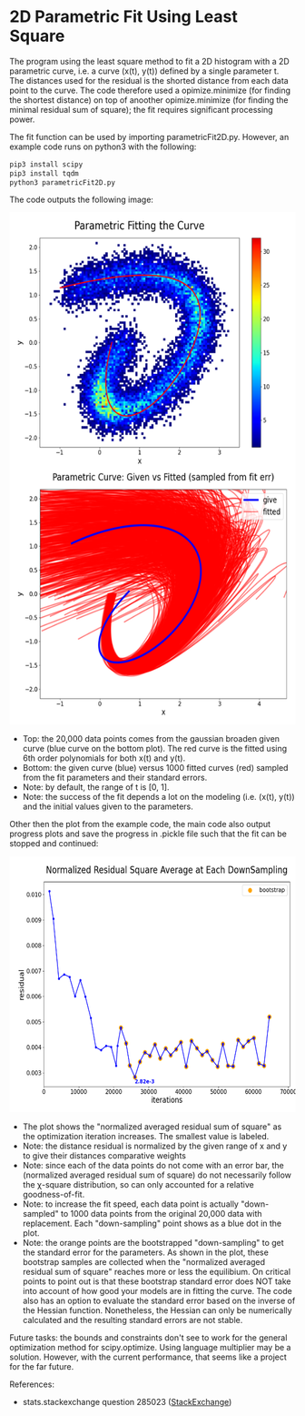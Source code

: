 # 2D Parametric Fit Using Least Square

The program using the least square method to fit a 2D histogram with a 2D parametric curve, i.e. a curve (x(t), y(t)) defined by a single parameter t. The distances used for the residual is the shorted distance from each data point to the curve. The code therefore used a opimize.minimize (for finding the shortest distance) on top of anoother opimize.minimize (for finding the minimal residual sum of square); the fit requires significant processing power.

The fit function can be used by importing parametricFit2D.py. However, an example code runs on python3 with the following:

    pip3 install scipy
    pip3 install tqdm
    python3 parametricFit2D.py
The code outputs the following image:

<img src="https://github.com/Rabbitybunny/Stat_parametricLeastSquareFit/blob/main/paraFitCurve2D.png" width="600" height="900">

- Top: the 20,000 data points comes from the gaussian broaden given curve (blue curve on the bottom plot). The red curve is the fitted using 6th order polynomials for both x(t) and y(t).
- Bottom: the given curve (blue) versus 1000 fitted curves (red) sampled from the fit parameters and their standard errors.
- Note: by default, the range of t is [0, 1].
- Note: the success of the fit depends a lot on the modeling (i.e. (x(t), y(t)) and the initial values given to the parameters.

Other then the plot from the example code, the main code also output progress plots and save the progress in .pickle file such that the fit can be stopped and continued:

<img src="https://github.com/Rabbitybunny/Stat_parametricLeastSquareFit/blob/main/progressPlot_Boot.png" width="600" height="450">

- The plot shows the "normalized averaged residual sum of square" as the optimization iteration increases. The smallest value is labeled.
- Note: the distance residual is normalized by the given range of x and y to give their distances comparative weights
- Note: since each of the data points do not come with an error bar, the (normalized averaged residual sum of square) do not necessarily follow the &chi;-square distribution, so can only accounted for a relative goodness-of-fit.
- Note: to increase the fit speed, each data point is actually "down-sampled" to 1000 data points from the original 20,000 data with replacement. Each "down-sampling" point shows as a blue dot in the plot.
- Note: the orange points are the bootstrapped "down-sampling" to get the standard error for the parameters. As shown in the plot, these bootstrap samples are collected when the "normalized averaged residual sum of square" reaches more or less the equilibium. On critical points to point out is that these bootstrap standard error does NOT take into account of how good your models are in fitting the curve. The code also has an option to evaluate the standard error based on the inverse of the Hessian function. Nonetheless, the Hessian can only be numerically calculated and the resulting standard errors are not stable.

Future tasks: the bounds and constraints don't see to work for the general optimization method for scipy.optimize. Using language multiplier may be a solution. However, with the current performance, that seems like a project for the far future.

References:
- stats.stackexchange question 285023 (<a href="https://stats.stackexchange.com/questions/285023/compute-standard-errors-of-nonlinear-regression-parameters-with-maximum-likeliho">StackExchange</a>)
